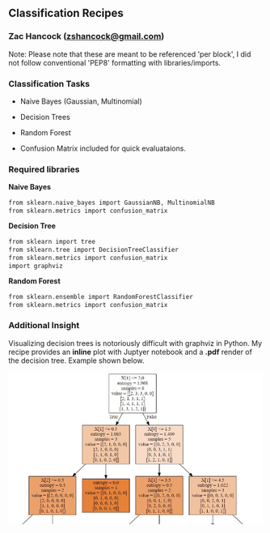 ## Classification Recipes
### Zac Hancock (zshancock@gmail.com)

Note: Please note that these are meant to be referenced 'per block', I did not follow conventional 'PEP8' formatting with 
libraries/imports. 

### Classification Tasks

* Naive Bayes (Gaussian, Multinomial)
* Decision Trees
* Random Forest

* Confusion Matrix included for quick evaluataions. 

### Required libraries

**Naive Bayes**
```
from sklearn.naive_bayes import GaussianNB, MultinomialNB
from sklearn.metrics import confusion_matrix
```

**Decision Tree**
```
from sklearn import tree
from sklearn.tree import DecisionTreeClassifier
from sklearn.metrics import confusion_matrix
import graphviz
```

**Random Forest**
```
from sklearn.ensemble import RandomForestClassifier
from sklearn.metrics import confusion_matrix
```


### Additional Insight

Visualizing decision trees is notoriously difficult with graphviz in Python. My recipe provides an **inline** plot with Juptyer notebook 
and a **.pdf** render of the decision tree. Example shown below.

![alt text](https://github.com/zshancock/Machine_Learning_Recipes/blob/master/classification/graphics/decisiontreegraphic.JPG)
